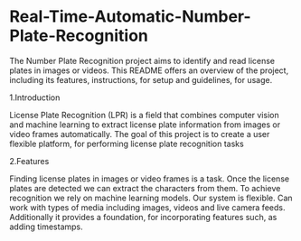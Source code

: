 # Real-Time-Automatic-Number-Plate-Recognition
The Number Plate Recognition project aims to identify and read license plates in images or videos. This README offers an overview of the project, including its features, instructions, for setup and guidelines, for usage.



1.Introduction


License Plate Recognition (LPR) is a field that combines computer vision and machine learning to extract license plate information from images or video frames       automatically. The goal of this project is to create a user flexible platform, for performing license plate recognition tasks



2.Features


Finding license plates in images or video frames is a task. Once the license plates are detected we can extract the characters from them. To achieve recognition we rely on machine learning models. Our system is flexible. Can work with types of media including images, videos and live camera feeds. Additionally it provides a foundation, for incorporating features such, as adding timestamps.
